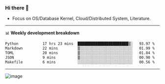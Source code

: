 ### Hi there 👋
<!-- * Daily Meditation via Leetcode/Competitive-Programming. -->
* Focus on OS/Database Kernel, Cloud/Distributed System, Literature.

-------

📊 **Weekly development breakdown**
<!--START_SECTION:waka-->

```txt
Python           17 hrs 23 mins  ███████████████████████▒░   93.97 %
Markdown         22 mins         ▒░░░░░░░░░░░░░░░░░░░░░░░░   01.99 %
TOML             20 mins         ▒░░░░░░░░░░░░░░░░░░░░░░░░   01.84 %
JSON             9 mins          ▒░░░░░░░░░░░░░░░░░░░░░░░░   00.90 %
Makefile         6 mins          ░░░░░░░░░░░░░░░░░░░░░░░░░   00.56 %
```

<!--END_SECTION:waka-->

-------

<!-- [![Leetcode Stats](https://leetcard.jacoblin.cool/hzhang413?font=Fira+Mono)](https://leetcode.com/fxrc) -->
![image](./cyberpunk-ghost-in-the-shell.gif)
<!--![image](./gis-archive.png)-->
